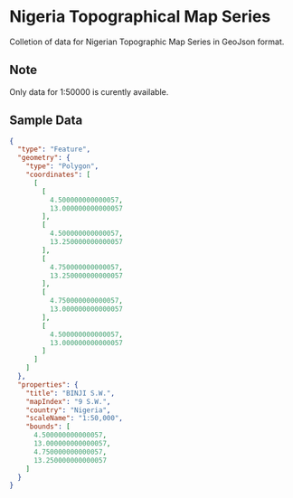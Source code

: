 # Nigeria Topographical Map Series

Colletion of data for Nigerian Topographic Map Series in GeoJson format.

## Note

Only data for 1:50000 is curently available.

## Sample Data
``` json
{
  "type": "Feature",
  "geometry": {
	"type": "Polygon",
	"coordinates": [
	  [
		[
		  4.500000000000057,
		  13.000000000000057
		],
		[
		  4.500000000000057,
		  13.250000000000057
		],
		[
		  4.750000000000057,
		  13.250000000000057
		],
		[
		  4.750000000000057,
		  13.000000000000057
		],
		[
		  4.500000000000057,
		  13.000000000000057
		]
	  ]
	]
  },
  "properties": {
	"title": "BINJI S.W.",
	"mapIndex": "9 S.W.",
	"country": "Nigeria",
	"scaleName": "1:50,000",
	"bounds": [
	  4.500000000000057,
	  13.000000000000057,
	  4.750000000000057,
	  13.250000000000057
	]
  }
}
```
